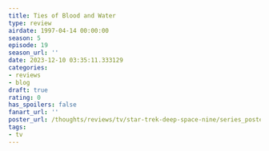 ```yaml
---
title: Ties of Blood and Water
type: review
airdate: 1997-04-14 00:00:00
season: 5
episode: 19
season_url: ''
date: 2023-12-10 03:35:11.333129
categories:
- reviews
- blog
draft: true
rating: 0
has_spoilers: false
fanart_url: ''
poster_url: /thoughts/reviews/tv/star-trek-deep-space-nine/series_poster.jpg
tags:
- tv
---
```


